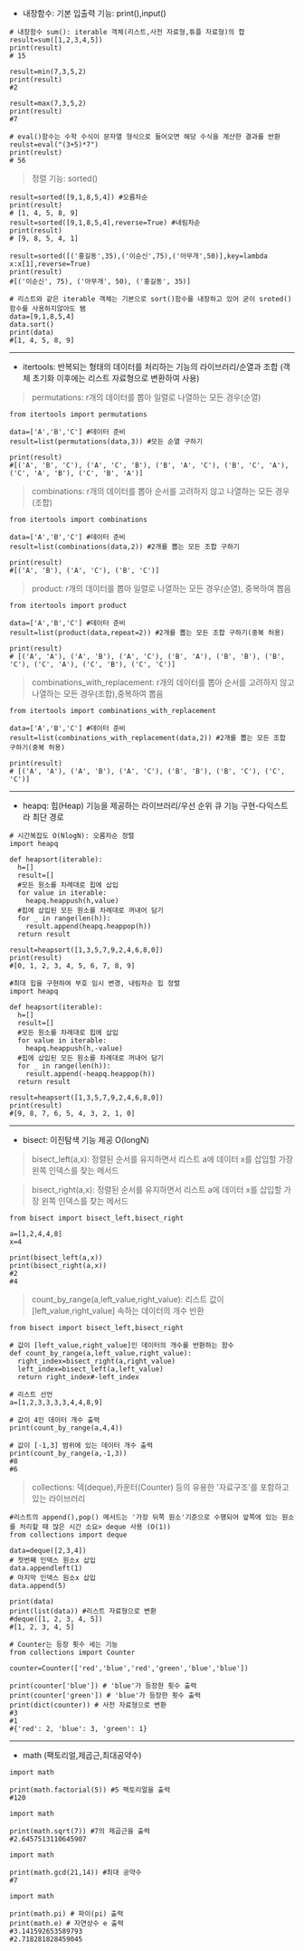 - 내장함수: 기본 입출력 기능: print(),input()

```
# 내장함수 sum(): iterable 객체(리스트,사전 자료형,튜플 자료형)의 합
result=sum([1,2,3,4,5])
print(result)
# 15
```
```
result=min(7,3,5,2)
print(result)
#2
```
```
result=max(7,3,5,2)
print(result)
#7
```
```
# eval()함수는 수학 수식이 문자열 형식으로 들어오면 해당 수식을 계산한 결과를 반환
reulst=eval("(3+5)*7")
print(reulst)
# 56
```

> 정렬 기능: sorted()
```
result=sorted([9,1,8,5,4]) #오름차순
print(result)
# [1, 4, 5, 8, 9]
result=sorted([9,1,8,5,4],reverse=True) #내림차순
print(result)
# [9, 8, 5, 4, 1]
```

```
result=sorted([('홍길동',35),('이순신',75),('아무개',50)],key=lambda x:x[1],reverse=True)
print(result)
#[('이순신', 75), ('아무개', 50), ('홍길동', 35)]
```

```
# 리스트와 같은 iterable 객체는 기본으로 sort()함수를 내장하고 있어 굳이 sroted()함수를 사용하지않아도 됌
data=[9,1,8,5,4]
data.sort()
print(data)
#[1, 4, 5, 8, 9]
```

---

- itertools: 반복되는 형태의 데이터를 처리하는 기능의 라이브러리/순열과 조합 (객체 초기화 이후에는 리스트 자료형으로 변환하여 사용)

> permutations: r개의 데이터를 뽑아 일렬로 나열하는 모든 경우(순열)
```
from itertools import permutations

data=['A','B','C'] #데이터 준비
result=list(permutations(data,3)) #모든 순열 구하기

print(result)
#[('A', 'B', 'C'), ('A', 'C', 'B'), ('B', 'A', 'C'), ('B', 'C', 'A'), ('C', 'A', 'B'), ('C', 'B', 'A')]
```

> combinations: r개의 데이터를 뽑아 순서를 고려하지 않고 나열하는 모든 경우(조합)
```
from itertools import combinations

data=['A','B','C'] #데이터 준비
result=list(combinations(data,2)) #2개를 뽑는 모든 조합 구하기

print(result)
#[('A', 'B'), ('A', 'C'), ('B', 'C')]
```
> product: r개의 데이터를 뽑아 일렬로 나열하는 모든 경우(순열), 중복하여 뽑음
```
from itertools import product

data=['A','B','C'] #데이터 준비
result=list(product(data,repeat=2)) #2개를 뽑는 모든 조합 구하기(중복 허용)

print(result)
# [('A', 'A'), ('A', 'B'), ('A', 'C'), ('B', 'A'), ('B', 'B'), ('B', 'C'), ('C', 'A'), ('C', 'B'), ('C', 'C')]
```
> combinations_with_replacement: r개의 데이터를 뽑아 순서를 고려하지 않고 나열하는 모든 경우(조합),중복하여 뽑음
```
from itertools import combinations_with_replacement

data=['A','B','C'] #데이터 준비
result=list(combinations_with_replacement(data,2)) #2개를 뽑는 모든 조합 구하기(중복 허용)

print(result)
# [('A', 'A'), ('A', 'B'), ('A', 'C'), ('B', 'B'), ('B', 'C'), ('C', 'C')]
```

---

- heapq: 힙(Heap) 기능을 제공하는 라이브러리/우선 순위 큐 기능 구현-다익스트라 최단 경로 

```
# 시간복잡도 O(NlogN): 오름차순 정렬
import heapq

def heapsort(iterable):
  h=[]
  result=[]
  #모든 원소를 차례대로 힙에 삽입
  for value in iterable:
    heapq.heappush(h,value)
  #힙에 삽입된 모든 원소를 차례대로 꺼내어 담기
  for _ in range(len(h)):
    result.append(heapq.heappop(h))
  return result

result=heapsort([1,3,5,7,9,2,4,6,8,0])
print(result)
#[0, 1, 2, 3, 4, 5, 6, 7, 8, 9]
```
```
#최대 힙을 구현하여 부호 임시 변경, 내림차순 힙 정렬
import heapq

def heapsort(iterable):
  h=[]
  result=[]
  #모든 원소를 차례대로 힙에 삽입
  for value in iterable:
    heapq.heappush(h,-value)
  #힙에 삽입된 모든 원소를 차례대로 꺼내어 담기
  for _ in range(len(h)):
    result.append(-heapq.heappop(h))
  return result

result=heapsort([1,3,5,7,9,2,4,6,8,0])
print(result)
#[9, 8, 7, 6, 5, 4, 3, 2, 1, 0]
```

---

- bisect: 이진탐색 기능 제공 O(longN)

> bisect_left(a,x): 정렬된 순서를 유지하면서 리스트 a에 데이터 x를 삽입할 가장 왼쪽 인덱스를 찾는 메서드

> bisect_right(a,x): 정렬된 순서를 유지하면서 리스트 a에 데이터 x를 삽입할 가장 왼쪽 인덱스를 찾는 메서드

```
from bisect import bisect_left,bisect_right

a=[1,2,4,4,8]
x=4

print(bisect_left(a,x))
print(bisect_right(a,x))
#2
#4
```
> count_by_range(a,left_value,right_value): 리스트 값이[left_value,right_value] 속하는 데이터의 개수 반환
```
from bisect import bisect_left,bisect_right

# 값이 [left_value,right_value]인 데이터의 개수를 반환하는 함수
def count_by_range(a,left_value,right_value):
  right_index=bisect_right(a,right_value)
  left_index=bisect_left(a,left_value)
  return right_index#-left_index

# 리스트 선언
a=[1,2,3,3,3,3,4,4,8,9]

# 값이 4인 데이터 개수 출력
print(count_by_range(a,4,4))

# 값이 [-1,3] 범위에 있는 데이터 개수 출력
print(count_by_range(a,-1,3))
#8
#6
```

> collections: 덱(deque),카운터(Counter) 등의 유용한 '자료구조'를 포함하고 있는 라이브러리

```
#리스트의 append(),pop() 메서드는 '가장 뒤쪽 원소'기준으로 수행되어 앞쪽에 있는 원소를 처리할 때 많은 시간 소요> deque 사용 (O(1))
from collections import deque

data=deque([2,3,4])
# 첫번째 인덱스 원소x 삽입
data.appendleft(1)
# 마지막 인덱스 원소x 삽입
data.append(5)

print(data)
print(list(data)) #리스트 자료형으로 변환
#deque([1, 2, 3, 4, 5])
#[1, 2, 3, 4, 5]
```
```
# Counter는 등장 횟수 세는 기능
from collections import Counter

counter=Counter(['red','blue','red','green','blue','blue'])

print(counter['blue']) # 'blue'가 등장한 횟수 출력
print(counter['green']) # 'blue'가 등장한 횟수 출력
print(dict(counter)) # 사전 자료형으로 변환
#3
#1
#{'red': 2, 'blue': 3, 'green': 1}
```

---

- math (팩토리얼,제곱근,최대공약수)

```
import math

print(math.factorial(5)) #5 팩토리얼을 출력
#120
```
```
import math

print(math.sqrt(7)) #7의 제곱근을 출력
#2.6457513110645907
```
```
import math

print(math.gcd(21,14)) #최대 공약수
#7
```
```
import math

print(math.pi) # 파이(pi) 출력
print(math.e) # 자연상수 e 출력
#3.141592653589793
#2.718281828459045
```
```

